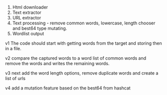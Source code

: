 1. Html downloader
2. Text extractor
3. URL extractor 
4. Text processing - remove common words, lowercase, length chooser and best64 type mutating.
5. Wordlist output



v1
The code should start with getting  words from the target and storing then in a file.


v2 
compare the captured words to a word list of common words and remove the words and writes the remaining words.

v3 
next add the word length options, remove duplicate words and create a list of urls 

v4 add a mutation feature based on the best64 from hashcat
